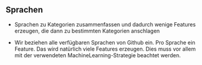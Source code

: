 ## Sprachen
- Sprachen zu Kategorien zusammenfassen und dadurch wenige Features erzeugen, die dann zu bestimmten Kategorien 
anschlagen

- Wir beziehen alle verfügbaren Sprachen von Github ein. Pro Sprache ein Feature. Das wird natürlich viele Features 
erzeugen. Dies muss vor allem mit der verwendeten MachineLearning-Strategie beachtet werden.
